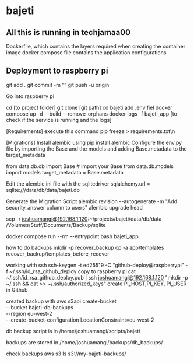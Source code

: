 # bajeti

## All this is running in techjamaa00

Dockerfile, which contains the layers required when creating the container image
docker compose file contains the application configurations

## Deployment to raspberry pi

git add .
git commit -m “”
git push -u origin

Go into raspberry pi

cd [to project folder]
git clone [git path]
cd bajeti
add .env fiel
docker compose up -d —build —remove-orphans
docker  logs -f bajeti_app [to check if the service is running and the logs]

[Requirements]
execute this command
pip freeze > requirements.txt\n

[Migrations]
Install alembic using pip install alembic
Configure the env.py file by importing the Base and the models and adding Base.metadata to the target_metadata

from data.db.db import Base  # import your Base
from data.db.models import models
target_metadata = Base.metadata

Edit the alembic.ini file with the sqlitedriver
sqlalchemy.url = sqlite:///data/db/data/bajeti.db

Generate the Migration Script
alembic revision --autogenerate -m "Add security_answer column to users"
alembic upgrade head

scp -r joshuamangi@192.168.1.120:~/projects/bajeti/data/db/data /Volumes/Stuff/Documents/Backup/sqlite

docker compose run --rm --entrypoint bash bajeti_app

how to do backups
mkdir -p recover_backup
cp -a app/templates recover_backup/templates_before_recover

working with ssh
ssh-keygen -t ed25519 -C "github-deploy@raspberrypi" -f ~/.ssh/id_rsa_github_deploy
copy to raspberry pi
cat ~/.ssh/id_rsa_github_deploy.pub | ssh joshuamangi@192.168.1.120 "mkdir -p ~/.ssh && cat >> ~/.ssh/authorized_keys"
create PI_HOST,PI_KEY, PI_USER in Github

created backup with
aws s3api create-bucket \
  --bucket bajeti-db-backups \
  --region eu-west-2 \
  --create-bucket-configuration LocationConstraint=eu-west-2

db backup script is in
/home/joshuamangi/scripts/bajeti

backups are stored in
/home/joshuamangi/backups/db_backups/

check backups
aws s3 ls s3://my-bajeti-backups/
